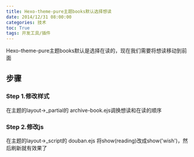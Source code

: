 ```yaml
---
title: Hexo-theme-pure主题books默认选择想读
date: 2014/12/31 08:00:00
categories: 技术
toc: True
tags: 开发工具/插件
---
```

Hexo-theme-pure主题books默认是选择在读的，现在我们需要将想读移动到前面
## 步骤

### Step 1.修改样式
   在主题的layout->_partial的 archive-book.ejs调换想读和在读的顺序

### Step 2.修改js
   在主题的layout->_script的 douban.ejs 将show(reading)改成show('wish')，然后刷新就有效果了